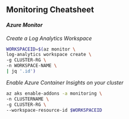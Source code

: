 ## Monitoring Cheatsheet

#### _Azure Monitor_

*Create a Log Analytics Workspace*
```bash
WORKSPACEID=$(az monitor \
log-analytics workspace create \
-g CLUSTER-RG \
-n WORKSPACE-NAME \
| jq '.id')
```

*Enable Azure Container Insights on your cluster*
```bash
az aks enable-addons -a monitoring \
-n CLUSTERNAME \
-g CLUSTER-RG \ 
--workspace-resource-id $WORKSPACEID
```